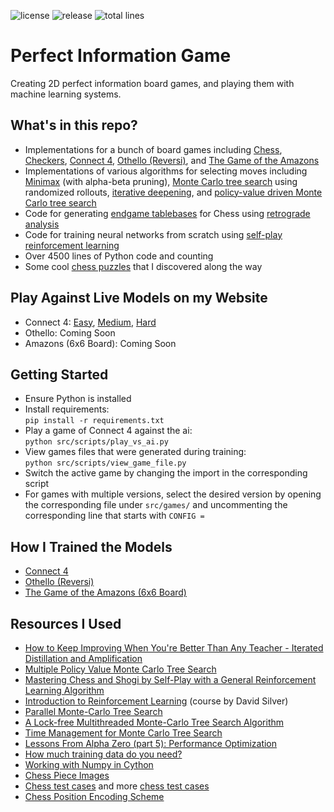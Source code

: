 ![license](https://img.shields.io/github/license/amaarquadri/perfect-information-game.svg)
![release](https://img.shields.io/github/v/release/amaarquadri/perfect-information-game?include_prereleases)
![total lines](https://img.shields.io/tokei/lines/github/amaarquadri/perfect-information-game)

# Perfect Information Game
Creating 2D perfect information board games, and playing them with machine learning systems.

## What's in this repo?
- Implementations for a bunch of board games including [Chess](https://en.wikipedia.org/wiki/Chess), 
  [Checkers](https://en.wikipedia.org/wiki/Draughts), [Connect 4](https://en.wikipedia.org/wiki/Connect_Four), 
  [Othello (Reversi)](https://en.wikipedia.org/wiki/Reversi), and [The Game of the Amazons](https://en.wikipedia.org/wiki/Game_of_the_Amazons)
- Implementations of various algorithms for selecting moves including [Minimax](https://youtu.be/l-hh51ncgDI) 
  (with alpha-beta pruning), [Monte Carlo tree search](https://youtu.be/UXW2yZndl7U) using randomized rollouts, 
  [iterative deepening](https://youtu.be/U4ogK0MIzqk?t=1566), and 
  [policy-value driven Monte Carlo tree search](https://arxiv.org/pdf/1905.13521.pdf)
- Code for generating [endgame tablebases](https://en.wikipedia.org/wiki/Endgame_tablebase) for Chess using 
  [retrograde analysis](https://www.chessprogramming.org/Retrograde_Analysis)
- Code for training neural networks from scratch using [self-play reinforcement learning](https://youtu.be/v9M2Ho9I9Qo)
- Over 4500 lines of Python code and counting
- Some cool [chess puzzles](https://www.github.com/amaarquadri/perfect-information-game/blob/master/training/KingOfTheHillChess/tablebases/README.md) that I discovered along the way

## Play Against Live Models on my Website
- Connect 4: [Easy](https://www.amaarquadri.com/play?game=connect4&difficulty=easy&ai-time=1&log-stats=true), 
  [Medium](https://www.amaarquadri.com/play?game=connect4&difficulty=medium&ai-time=1&log-stats=true), 
  [Hard](https://www.amaarquadri.com/play?game=connect4&difficulty=hard&ai-time=1&log-stats=true)
- Othello: Coming Soon
- Amazons (6x6 Board): Coming Soon

## Getting Started
- Ensure Python is installed
- Install requirements: \
`pip install -r requirements.txt`
- Play a game of Connect 4 against the ai: \
`python src/scripts/play_vs_ai.py`
- View games files that were generated during training: \
`python src/scripts/view_game_file.py`
- Switch the active game by changing the import in the corresponding script
- For games with multiple versions, select the desired version by opening the corresponding file under `src/games/` and 
uncommenting the corresponding line that starts with `CONFIG = `

## How I Trained the Models
- [Connect 4](https://www.github.com/amaarquadri/perfect-information-game/blob/master/training/Connect4/README.md)
- [Othello (Reversi)](https://www.github.com/amaarquadri/perfect-information-game/blob/master/training/Othello/README.md)
- [The Game of the Amazons (6x6 Board)](https://www.github.com/amaarquadri/perfect-information-game/blob/master/training/Amazons/6x6/README.md)

## Resources I Used
- [How to Keep Improving When You're Better Than Any Teacher - Iterated Distillation and Amplification](https://youtu.be/v9M2Ho9I9Qo)
- [Multiple Policy Value Monte Carlo Tree Search](https://arxiv.org/pdf/1905.13521.pdf)
- [Mastering Chess and Shogi by Self-Play with a General Reinforcement Learning Algorithm](https://arxiv.org/pdf/1712.01815.pdf)
- [Introduction to Reinforcement Learning](https://youtube.com/playlist?list=PLqYmG7hTraZDM-OYHWgPebj2MfCFzFObQ) (course by David Silver)
- [Parallel Monte-Carlo Tree Search](http://citeseerx.ist.psu.edu/viewdoc/download?doi=10.1.1.159.4373&rep=rep1&type=pdf)
- [A Lock-free Multithreaded Monte-Carlo Tree Search Algorithm](https://webdocs.cs.ualberta.ca/~mmueller/ps/enzenberger-mueller-acg12.pdf)
- [Time Management for Monte Carlo Tree Search](https://dke.maastrichtuniversity.nl/m.winands/documents/time_management_for_monte_carlo_tree_search.pdf)
- [Lessons From Alpha Zero (part 5): Performance Optimization](https://medium.com/oracledevs/lessons-from-alpha-zero-part-5-performance-optimization-664b38dc509e)
- [How much training data do you need?](https://medium.com/@malay.haldar/how-much-training-data-do-you-need-da8ec091e956)
- [Working with Numpy in Cython](https://cython.readthedocs.io/en/latest/src/tutorial/numpy.html)
- [Chess Piece Images](https://commons.wikimedia.org/wiki/Category:PNG_chess_pieces/Standard_transparent)
- [Chess test cases](https://www.chessprogramming.org/Perft_Results) and more [chess test cases](https://gist.github.com/peterellisjones/8c46c28141c162d1d8a0f0badbc9cff9)
- [Chess Position Encoding Scheme](https://codegolf.stackexchange.com/a/19446)
